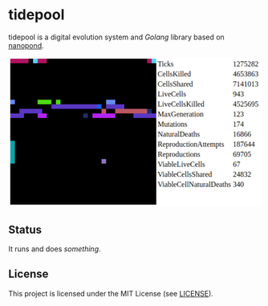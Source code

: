 # tidepool

tidepool is a digital evolution system and *Golang* library based on [nanopond][np].

![](https://github.com/jcrd/tidepool/blob/assets/web_screenshot.png)

[np]: https://github.com/adamierymenko/nanopond

## Status

It runs and does *something*.

## License

This project is licensed under the MIT License (see [LICENSE](LICENSE)).
